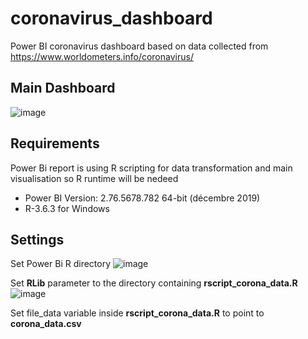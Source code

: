 # coronavirus_dashboard
Power BI coronavirus dashboard based on data collected from https://www.worldometers.info/coronavirus/

## Main Dashboard

![image](https://user-images.githubusercontent.com/61669129/77163823-3b9a2400-6aaf-11ea-90cf-6220b9197769.png)

## Requirements
Power Bi report is using R scripting for data transformation and main visualisation so R runtime will be nedeed

- Power BI  Version: 2.76.5678.782 64-bit (décembre 2019)
- R-3.6.3 for Windows

## Settings


Set Power Bi R directory 
![image](https://user-images.githubusercontent.com/61669129/77165791-4b1b6c00-6ab3-11ea-88e3-a23bb9165abb.png)

Set **RLib** parameter to the directory containing  **rscript_corona_data.R**
![image](https://user-images.githubusercontent.com/61669129/77166031-c54bf080-6ab3-11ea-8cbb-be96d29a30e8.png)

Set file_data variable inside **rscript_corona_data.R** to point to **corona_data.csv** 

